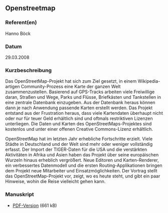 
 
## Openstreetmap


### Referent(en)
 Hanno Böck

### Datum
 29.03.2008

### Kurzbeschreibung
 Das OpenStreetMap-Projekt hat sich zum Ziel gesetzt, in einem Wikipedia-artigen Community-Prozess eine Karte der ganzen Welt zusammenzustellen. Basierend auf GPS-Tracks arbeiten viele Freiwillige daran, Straßen und Wege, Parks und Flüsse, Briefkästen und Tankstellen in eine zentrale Datenbank einzugeben. Aus der Datenbank heraus können dann je nach Anwendung passende Karten erstellt werden. Das Projekt entstand aus der Frustration heraus, dass viele Kartendaten überhaupt nicht oder nur für teuer Geld erhältlich sind und oftmals restriktiven Lizenzen unterliegen. Die Daten und Karten des OpenStreetMaps-Projektes sind kostenlos und unter einer offenen Creative Commons-Lizenz erhältlich.

OpenStreetMap hat im letzten Jahr erhebliche Fortschritte erzielt. Viele Städte in Deutschland und der Welt sind mehr oder weniger vollständig erfasst. Der Import der TIGER-Daten für die USA und die verstärkten Aktivitäten in Afrika und Asien haben das Projekt über seine europäischen Wurzeln hinaus erheblich vergrößert. Neue Editoren und Karten-Renderer, ein verbessertes Datenmodell und die ersten Routing-Applikationen bringen dem Projekt neue Mitarbeiter und Einsatzmöglichkeiten. Der Vortrag stellt das OpenStreetMap-Projekt vor, zeigt, wo es heute steht, und gibt ein paar Hinweise, wohin die Reise vielleicht gehen kann.

### Manuskript

          
* [PDF-Version](/download/Vortraege/Openstreetmap.pdf) (661 kB)
                 
      
  

